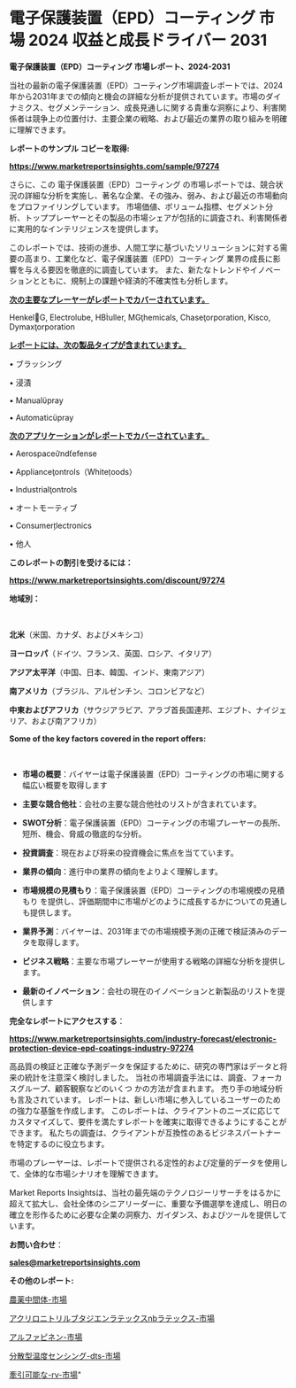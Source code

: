 # 電子保護装置（EPD）コーティング 市場 2024 収益と成長ドライバー 2031

<strong>電子保護装置（EPD）コーティング 市場レポート、2024-2031</strong>

当社の最新の電子保護装置（EPD）コーティング市場調査レポートでは、2024年から2031年までの傾向と機会の詳細な分析が提供されています。市場のダイナミクス、セグメンテーション、成長見通しに関する貴重な洞察により、利害関係者は競争上の位置付け、主要企業の戦略、および最近の業界の取り組みを明確に理解できます。



<strong>レポートのサンプル コピーを取得:</strong> <a href=https://www.marketreportsinsights.com/sample/97274>

<strong><u>https://www.marketreportsinsights.com/sample/97274</u></strong></a>

さらに、この 電子保護装置（EPD）コーティング の市場レポートでは、競合状況の詳細な分析を実施し、著名な企業、その強み、弱み、および最近の市場動向をプロファイリングしています。 市場価値、ボリューム指標、セグメント分析、トッププレーヤーとその製品の市場シェアが包括的に調査され、利害関係者に実用的なインテリジェンスを提供します。

このレポートでは、技術の進歩、人間工学に基づいたソリューションに対する需要の高まり、工業化など、電子保護装置（EPD）コーティング 業界の成長に影響を与える要因を徹底的に調査しています。 また、新たなトレンドやイノベーションとともに、規制上の課題や経済的不確実性も分析します。



<strong><u>次の主要なプレーヤーがレポートでカバーされています。</u></strong>

HenkelG, Electrolube, HBuller, MGhemicals, Chaseorporation, Kisco, Dymaxorporation



<strong><u><b>レポートには、次の製品タイプが含まれています。</b></u></strong>

• ブラッシング

• 浸漬

• Manualpray

• Automaticpray



<strong><u><b>次のアプリケーションがレポートでカバーされています。</b></u></strong>

• Aerospacendefense

• Applianceontrols（Whiteoods）

• Industrialontrols

• オートモーティブ

• Consumerlectronics

• 他人



<strong><b>このレポートの割引を受けるには：</b></strong>

<a href=https://www.marketreportsinsights.com/discount/97274>

<strong><u>https://www.marketreportsinsights.com/discount/97274</u></strong></a>



<strong>地域別：</strong>

<strong> </strong>



<strong>北米</strong>（米国、カナダ、およびメキシコ）



<strong>ヨーロッパ</strong>（ドイツ、フランス、英国、ロシア、イタリア）



<strong>アジア太平洋</strong>（中国、日本、韓国、インド、東南アジア）



<strong>南アメリカ</strong>（ブラジル、アルゼンチン、コロンビアなど）



<strong>中東およびアフリカ</strong>（サウジアラビア、アラブ首長国連邦、エジプト、ナイジェリア、および南アフリカ）



<strong>Some of the key factors covered in the report offers:</strong>

<strong> </strong>
<ul>
  <li>

<strong>市場の概要</strong>：バイヤーは電子保護装置（EPD）コーティングの市場に関する幅広い概要を取得します</li>
  <li>

<strong>主要な競合他社</strong>：会社の主要な競合他社のリストが含まれています。</li>
  <li>

<strong>SWOT分析</strong>：電子保護装置（EPD）コーティングの市場プレーヤーの長所、短所、機会、脅威の徹底的な分析。</li>
  <li>

<strong>投資調査</strong>：現在および将来の投資機会に焦点を当てています。</li>
  <li>

<strong>業界の傾向</strong>：進行中の業界の傾向をよりよく理解します。</li>
  <li>

<strong>市場規模の見積もり</strong>：電子保護装置（EPD）コーティングの市場規模の見積もり を提供し、評価期間中に市場がどのように成長するかについての見通しも提供します。</li>
  <li>

<strong>業界予測</strong>：バイヤーは、2031年までの市場規模予測の正確で検証済みのデータを取得します。</li>
  <li>

<strong>ビジネス戦略</strong>：主要な市場プレーヤーが使用する戦略の詳細な分析を提供します。</li>
  <li>

<strong>最新のイノベーション</strong>：会社の現在のイノベーションと新製品のリストを提供します</li>
</ul>


<strong>完全なレポートにアクセスする</strong>：

<a href=https://www.marketreportsinsights.com/industry-forecast/electronic-protection-device-epd-coatings-industry-97274>

<strong><u>https://www.marketreportsinsights.com/industry-forecast/electronic-protection-device-epd-coatings-industry-97274</u></strong></a>

高品質の検証と正確な予測データを保証するために、研究の専門家はデータと将来の統計を注意深く検討しました。 当社の市場調査手法には、調査、フォーカスグループ、顧客観察などのいくつ かの方法が含まれます。 売り手の地域分析も言及されています。 レポートは、新しい市場に参入しているユーザーのための強力な基盤を作成します。 このレポートは、クライアントのニーズに応じてカスタマイズして、要件を満たすレポートを確実に取得できるようにすることができます。 私たちの調査は、クライアントが互換性のあるビジネスパートナーを特定するのに役立ちます。

市場のプレーヤーは、レポートで提供される定性的および定量的データを使用して、全体的な市場シナリオを理解できます。

Market Reports Insightsは、当社の最先端のテクノロジーリサーチをはるかに超えて拡大し、会社全体のシニアリーダーに、重要な予備選挙を達成し、明日の確立を形作るために必要な企業の洞察力、ガイダンス、およびツールを提供しています。



<strong><b>お問い合わせ</b></strong>：

<a href=mailto:sales@marketreportsinsights.com>

<strong><u>sales@marketreportsinsights.com</u></strong></a>



<strong>その他のレポート:</strong>

<a href=https://www.linkedin.com/pulse/農薬中間体-市場-2023-競争分析と事業成長-2030-trend-tracking-toolbox-24-analysis-caezf/>農薬中間体-市場</a>

<a href=https://www.linkedin.com/pulse/アクリロニトリルブタジエンラテックスnbラテックス-市場-2023-年のダイナミクスとビジネストレンド-va3rf/>アクリロニトリルブタジエンラテックスnbラテックス-市場</a>

<a href=https://www.linkedin.com/pulse/アルファピネン-市場-2023-年のダイナミクスとビジネストレンド-2030-pr-news-hub-xee0c/>アルファピネン-市場</a>

<a href=https://www.linkedin.com/pulse/分散型温度センシング-dts-市場-2023-推進要因と成長機会-2030-q1qjf/>分散型温度センシング-dts-市場</a>

<a href=https://www.linkedin.com/pulse/牽引可能な-rv-市場-2023-総利益と主要ベンダー-2030-consumer-connection-collective-360-id5uf/>牽引可能な-rv-市場</a>"
